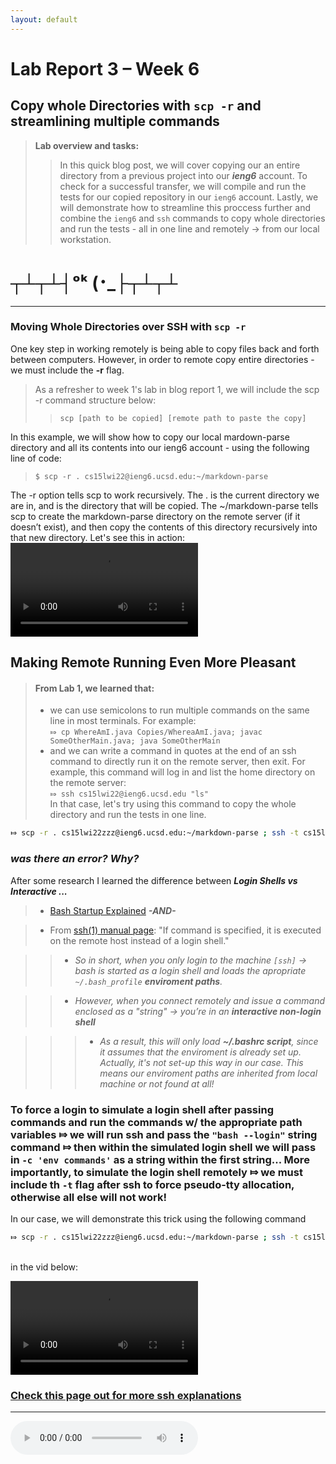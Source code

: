 ```yaml
---
layout: default
---
```


# Lab Report 3 – Week 6
## Copy whole Directories with `scp -r` and streamlining multiple commands

> **Lab overview and tasks:**
>>In this quick blog post, we will cover copying our an entire directory from a previous project into our ***ieng6*** account. To check for a successful transfer, we will compile and run the tests for our copied repository in our `ieng6` account. Lastly, we will demonstrate how to streamline this proccess further and combine the `ieng6` and `ssh` commands to copy whole directories and run the tests - all in one line and remotely -> from our local workstation.

# ┬┴┬┴┤ᵒᵏ (･_├┬┴┬┴
***

### Moving Whole Directories over SSH with `scp -r`
One key step in working remotely is being able to copy files back and forth between computers. However, in order to remote copy entire directories - we must include the **-r** flag. 
> As a refresher to week 1's lab in blog report 1, we will include the scp -r command structure below:
>> `scp [path to be copied] [remote path to paste the copy] `


In this example, we will show how to copy our local mardown-parse directory and all its contents into our ieng6 account - using the following line of code:
> `$ scp -r . cs15lwi22@ieng6.ucsd.edu:~/markdown-parse`

The -r option tells scp to work recursively. The . is the current directory we are in, and is the directory that will be copied. The ~/markdown-parse tells scp to create the markdown-parse directory on the remote server (if it doesn’t exist), and then copy the contents of this directory recursively into that new directory.
Let's see this in action:
<video src="assets\images\week6-report3-vid_A.mp4" controls="controls" style="max-width: 1000px;"></video>

## Making Remote Running Even More Pleasant
>#### From Lab 1, we learned that:
>* we can use semicolons to run multiple commands on the same line in most terminals. For example: <br>`⤇ cp WhereAmI.java Copies/WhereaAmI.java; javac SomeOtherMain.java; java SomeOtherMain`
>* and we can write a command in quotes at the end of an ssh command to directly run it on the remote server, then exit. For example, this command will log in and list the home directory on the remote server: <br>`⤇ ssh cs15lwi22@ieng6.ucsd.edu "ls"`<br>
In that case, let's try using this command to copy the whole directory and run the tests in one line. <br>
```bash
⤇ scp -r . cs15lwi22zzz@ieng6.ucsd.edu:~/markdown-parse ; ssh -t cs15lwi22aog@ieng6.ucsd.edu "cd markdown-parse-linux/ ; make test"
```

### *was there an error? Why?*

After some research I learned the difference between ***Login Shells vs Interactive ...***
>* [Bash Startup Explained](https://zwischenzugs.com/2019/02/27/bash-startup-explained/) ***-AND-***

>* From [ssh(1) manual page](https://linux.die.net/man/1/ssh): "If command is specified, it is executed on the remote host instead of a login shell."

>>* *So in short, when you only login to the machine `[ssh]` -> bash is started as a login shell and loads the apropriate `~/.bash_profile` **enviroment paths**.*

>>* *However, when you connect remotely and issue a command enclosed as a "string" -> you’re in an **interactive non-login shell*** 

>>>* *As a result, this will only load **~/.bashrc script**, since it assumes that the enviroment is already set up. Actually, it's not set-up this way in our case. This means our enviroment paths are inherited from local machine or not found at all!*

### To force a login to simulate a login shell after passing commands and run the commands w/ the appropriate path variables ⤇ we will run **ssh** and pass the `"bash --login"` string command ⤇ then within the simulated login shell we will pass in `-c 'env commands'` as a string within the first string... More importantly, to simulate the login shell remotely ⤇ we must include th `-t` flag after **ssh** to force pseudo-tty allocation, otherwise all else will not work!

In our case, we will demonstrate this trick using the following command <br>

```bash
⤇ scp -r . cs15lwi22zzz@ieng6.ucsd.edu:~/markdown-parse ; ssh -t cs15lwi22zzz@ieng6.ucsd.edu "bash --login -c 'cd markdown-parse/;make test'"
```

<br>in the vid below:

<video src="assets\images\week6-report3-vid_B.mp4" controls="controls" style="max-width: 1000px;"></video>

### [Check this page out for more ssh explanations](https://explainshell.com/explain?cmd=ssh+-t+my_host+my_command)



***
<audio preload="metadata" controls loop autoplay>
  <source src="assets\images\Tower of Lahja - Ninja Gaiden II_ The Dark Sword of Chaos (128 kbps).mp3" type="audio/mpeg">
Your browser does not support the audio element.
</audio>